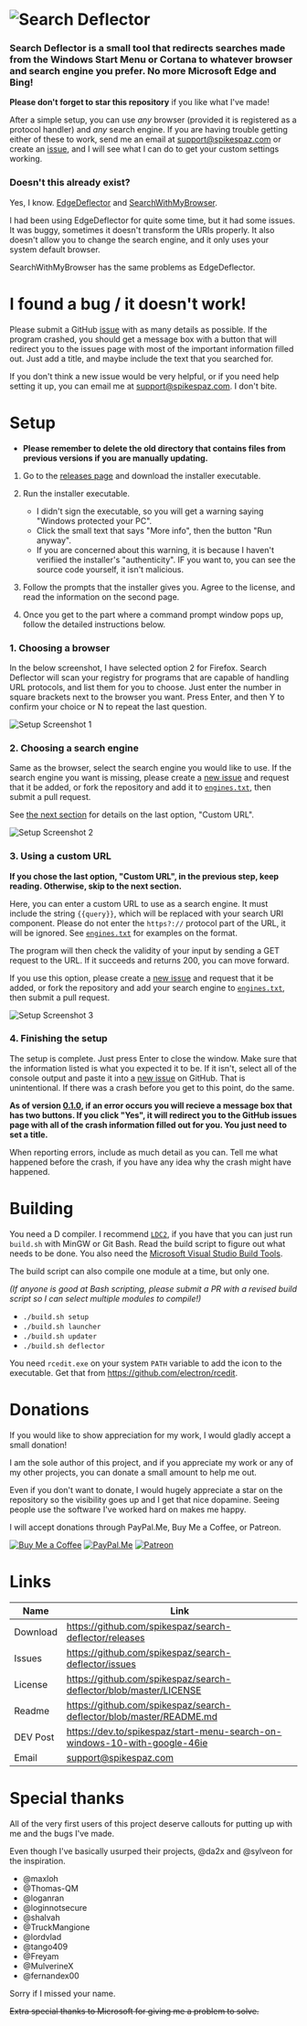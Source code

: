# ![Search Deflector](icons/banner.png)

### **Search Deflector** is a small tool that redirects searches made from the Windows Start Menu or Cortana to whatever browser and search engine you prefer. No more Microsoft Edge and Bing!

**Please don't forget to star this repository** if you like what I've made!

After a simple setup, you can use *any* browser (provided it is registered as a protocol handler) and *any* search engine. If you are having trouble getting either of these to work, send me an email at support@spikespaz.com or create an [issue](https://github.com/spikespaz/search-deflector/issues), and I will see what I can do to get your custom settings working.

### Doesn't this already exist?

Yes, I know. [EdgeDeflector](https://github.com/da2x/EdgeDeflector) and [SearchWithMyBrowser](https://github.com/sylveon/SearchWithMyBrowser).

I had been using EdgeDeflector for quite some time, but it had some issues. It was buggy, sometimes it doesn't transform the URIs properly. It also doesn't allow you to change the search engine, and it only uses your system default browser.

SearchWithMyBrowser has the same problems as EdgeDeflector.

# I found a bug / it doesn't work!

Please submit a GitHub [issue](https://github.com/spikespaz/search-deflector/issues) with as many details as possible. If the program crashed, you should get a message box with a button that will redirect you to the issues page with most of the important information filled out. Just add a title, and maybe include the text that you searched for.

If you don't think a new issue would be very helpful, or if you need help setting it up, you can email me at support@spikespaz.com. I don't bite.

# Setup

* **Please remember to delete the old directory that contains files from previous versions if you are manually updating.**

1. Go to the [releases page](https://github.com/spikespaz/search-deflector/releases) and download the installer executable.

2. Run the installer executable.
   * I didn't sign the executable, so you will get a warning saying "Windows protected your PC".
   * Click the small text that says "More info", then the button "Run anyway".
   * If you are concerned about this warning, it is because I haven't verifiied the installer's "authenticity". IF you want to, you can see the source code yourself, it isn't malicious.

3. Follow the prompts that the installer gives you. Agree to the license, and read the information on the second page.

4. Once you get to the part where a command prompt window pops up, follow the detailed instructions below.

### 1. Choosing a browser

In the below screenshot, I have selected option 2 for Firefox. Search Deflector will scan your registry for programs that are capable of handling URL protocols, and list them for you to choose. Just enter the number in square brackets next to the browser you want. Press Enter, and then Y to confirm your choice or N to repeat the last question.

![Setup Screenshot 1](screenshots/setup-0.png)

### 2. Choosing a search engine

Same as the browser, select the search engine you would like to use. If the search engine you want is missing, please create a [new issue](https://github.com/spikespaz/search-deflector/issues/new) and request that it be added, or fork the repository and add it to [`engines.txt`](https://github.com/spikespaz/search-deflector/blob/master/engines.txt), then submit a pull request.

See [the next section](#3-using-a-custom-url) for details on the last option, "Custom URL".

![Setup Screenshot 2](screenshots/setup-1.png)

### 3. Using a custom URL

**If you chose the last option, "Custom URL", in the previous step, keep reading. Otherwise, skip to the next section.**

Here, you can enter a custom URL to use as a search engine. It must include the string `{{query}}`, which will be replaced with your search URI component. Please do not enter the `https?://` protocol part of the URL, it will be ignored. See [`engines.txt`](https://github.com/spikespaz/search-deflector/blob/master/engines.txt) for examples on the format.

The program will then check the validity of your input by sending a GET request to the URL. If it succeeds and returns 200, you can move forward.

If you use this option, please create a [new issue](https://github.com/spikespaz/search-deflector/issues/new) and request that it be added, or fork the repository and add your search engine to [`engines.txt`](https://github.com/spikespaz/search-deflector/blob/master/engines.txt), then submit a pull request.

![Setup Screenshot 3](screenshots/setup-2.png)

### 4. Finishing the setup

The setup is complete. Just press Enter to close the window. Make sure that the information listed is what you expected it to be. If it isn't, select all of the console output and paste it into a [new issue](https://github.com/spikespaz/search-deflector/issues/new) on GitHub. That is unintentional. If there was a crash before you get to this point, do the same.

**As of version [0.1.0](https://github.com/spikespaz/releases/tag/0.1.0), if an error occurs you will recieve a message box that has two buttons. If you click "Yes", it will redirect you to the GitHub issues page with all of the crash information filled out for you. You just need to set a title.**

When reporting errors, include as much detail as you can. Tell me what happened before the crash, if you have any idea why the crash might have happened.

# Building

You need a D compiler. I recommend [`LDC2`](https://github.com/ldc-developers/ldc/releases), if you have that you can just run `build.sh` with MinGW or Git Bash. Read the build script to figure out what needs to be done. You also need the [Microsoft Visual Studio Build Tools](https://visualstudio.microsoft.com/downloads/#vs-2017).

The build script can also compile one module at a time, but only one.

*(If anyone is good at Bash scripting, please submit a PR with a revised build script so I can select multiple modules to compile!)*

- `./build.sh setup`
- `./build.sh launcher`
- `./build.sh updater`
- `./build.sh deflector`

You need `rcedit.exe` on your system `PATH` variable to add the icon to the executable. Get that from https://github.com/electron/rcedit.

# Donations

If you would like to show appreciation for my work, I would gladly accept a small donation!

I am the sole author of this project, and if you appreciate my work or any of my other projects, you can donate a small amount to help me out.

Even if you don't want to donate, I would hugely appreciate a star on the repository so the visibility goes up and I get that nice dopamine. Seeing people use the software I've worked hard on makes me happy.

I will accept donations through PayPal.Me, Buy Me a Coffee, or Patreon.

[![Buy Me a Coffee](https://i.imgur.com/fN422E7.png)](https://buymeacoffee.com/spikespaz)
[![PayPal.Me](https://i.imgur.com/JWkunGi.png)](https://paypal.me/spikespaz)
[![Patreon](https://i.imgur.com/K05b2RO.png)](https://patreon.com/spikespaz)

# Links

| Name | Link |
| ---- | ---- |
| Download | https://github.com/spikespaz/search-deflector/releases                    |
| Issues   | https://github.com/spikespaz/search-deflector/issues                      |
| License  | https://github.com/spikespaz/search-deflector/blob/master/LICENSE         |
| Readme   | https://github.com/spikespaz/search-deflector/blob/master/README.md       |
| DEV Post | https://dev.to/spikespaz/start-menu-search-on-windows-10-with-google-46ie |
| Email    | support@spikespaz.com                                                     |

# Special thanks

All of the very first users of this project deserve callouts for putting up with me and the bugs I've made.

Even though I've basically usurped their projects, @da2x and @sylveon for the inspiration.

 - @maxloh
 - @Thomas-QM
 - @loganran
 - @loginnotsecure
 - @shalvah
 - @TruckMangione
 - @lordvlad
 - @tango409
 - @Freyam
 - @MulverineX
 - @fernandex00

Sorry if I missed your name.

~~Extra special thanks to Microsoft for giving me a problem to solve.~~
